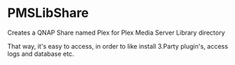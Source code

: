 # PMSLibShare
Creates a QNAP Share named Plex for Plex Media Server Library directory

That way, it's easy to access, in order to like install 3.Party plugin's, access logs and database etc.
